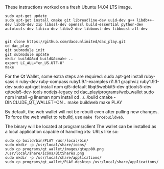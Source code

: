 These instructions worked on a fresh Ubuntu 14.04 LTS image.

    sudo apt-get update
    sudo apt-get install cmake git libreadline-dev uuid-dev g++ libdb++-dev libdb-dev zip libssl-dev openssl build-essential python-dev autotools-dev libicu-dev libbz2-dev libboost-dev libboost-all-dev
    
    
    git clone https://github.com/dacsunlimited/dac_play.git
    cd dac_play
    git submodule init
    git submodule update
    mkdir build&&cd build&&cmake ..
    export LC_ALL="en_US.UTF-8"
    make

For the Qt Wallet, some extra steps are required:
        sudo apt-get install ruby-sass ri ruby-dev ruby-compass ruby1.9.1-examples ri1.9.1 graphviz ruby1.9.1-dev
	sudo apt-get install npm qt5-default libqt5webkit5-dev qttools5-dev qttools5-dev-tools nodejs-legacy
	cd dac_play/programs/web_wallet
	sudo npm install -g lineman
	npm install
	cd ../../build
	cmake -DINCLUDE_QT_WALLET=ON ..
	make buildweb
	make PLAY

By default, the web wallet will not be rebuilt even after pulling new changes. To force the web wallet to rebuild, use `make forcebuildweb`.

The binary will be located at programs/client
The wallet can be installed as a local application capable of handling xts: URLs like so:

	sudo cp build/bin/PLAY /usr/local/bin/
	sudo mkdir -p /usr/local/share/icons/
	sudo cp programs/qt_wallet/images/qtapp80.png /usr/local/share/icons/BitShares.png
	sudo mkdir -p /usr/local/share/applications/
	sudo cp programs/qt_wallet/PLAY.desktop /usr/local/share/applications/
